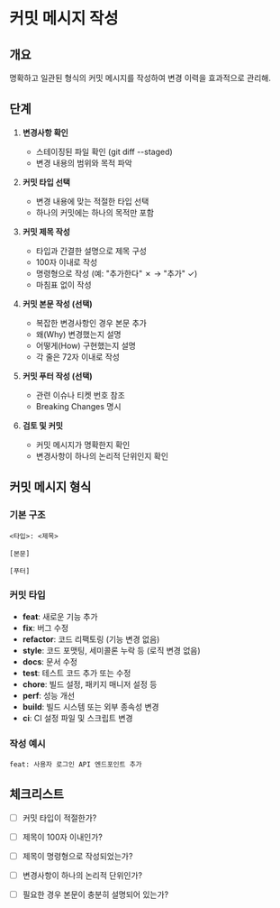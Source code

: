 # 커밋 메시지 작성

## 개요
명확하고 일관된 형식의 커밋 메시지를 작성하여 변경 이력을 효과적으로 관리해.

## 단계
1. **변경사항 확인**
   - 스테이징된 파일 확인 (git diff --staged)
   - 변경 내용의 범위와 목적 파악

2. **커밋 타입 선택**
   - 변경 내용에 맞는 적절한 타입 선택
   - 하나의 커밋에는 하나의 목적만 포함

3. **커밋 제목 작성**
   - 타입과 간결한 설명으로 제목 구성
   - 100자 이내로 작성
   - 명령형으로 작성 (예: "추가한다" ✗ → "추가" ✓)
   - 마침표 없이 작성

4. **커밋 본문 작성 (선택)**
   - 복잡한 변경사항인 경우 본문 추가
   - 왜(Why) 변경했는지 설명
   - 어떻게(How) 구현했는지 설명
   - 각 줄은 72자 이내로 작성

5. **커밋 푸터 작성 (선택)**
   - 관련 이슈나 티켓 번호 참조
   - Breaking Changes 명시

6. **검토 및 커밋**
   - 커밋 메시지가 명확한지 확인
   - 변경사항이 하나의 논리적 단위인지 확인

## 커밋 메시지 형식

### 기본 구조
```
<타입>: <제목>

[본문]

[푸터]
```

### 커밋 타입
- **feat**: 새로운 기능 추가
- **fix**: 버그 수정
- **refactor**: 코드 리팩토링 (기능 변경 없음)
- **style**: 코드 포맷팅, 세미콜론 누락 등 (로직 변경 없음)
- **docs**: 문서 수정
- **test**: 테스트 코드 추가 또는 수정
- **chore**: 빌드 설정, 패키지 매니저 설정 등
- **perf**: 성능 개선
- **build**: 빌드 시스템 또는 외부 종속성 변경
- **ci**: CI 설정 파일 및 스크립트 변경

### 작성 예시

```
feat: 사용자 로그인 API 엔드포인트 추가
```

## 체크리스트
- [ ] 커밋 타입이 적절한가?
- [ ] 제목이 100자 이내인가?
- [ ] 제목이 명령형으로 작성되었는가?
- [ ] 변경사항이 하나의 논리적 단위인가?
- [ ] 필요한 경우 본문이 충분히 설명되어 있는가?


